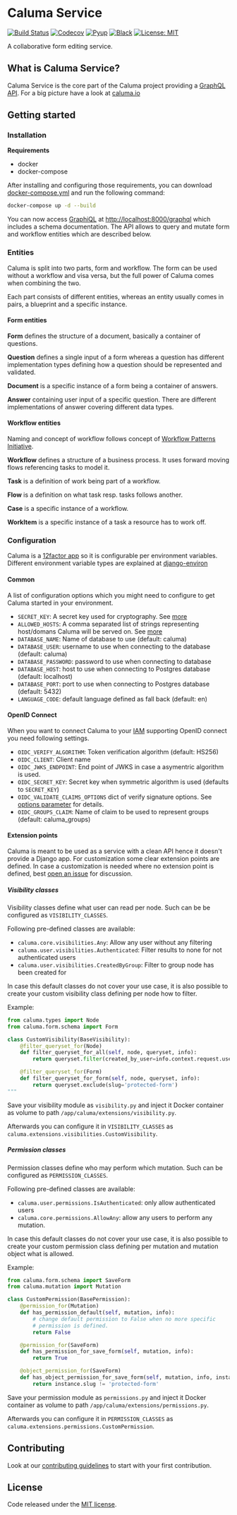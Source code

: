 # Caluma Service

[![Build Status](https://travis-ci.com/projectcaluma/caluma.svg?branch=master)](https://travis-ci.org/projectcaluma/caluma)
[![Codecov](https://codecov.io/gh/projectcaluma/caluma/branch/master/graph/badge.svg)](https://codecov.io/gh/projectcaluma/caluma)
[![Pyup](https://pyup.io/repos/github/projectcaluma/caluma/shield.svg)](https://pyup.io/account/repos/github/projectcaluma/caluma/)
[![Black](https://img.shields.io/badge/code%20style-black-000000.svg)](https://github.com/projectcaluma/caluma)
[![License: MIT](https://img.shields.io/badge/License-MIT-blue.svg)](https://opensource.org/licenses/MIT)

A collaborative form editing service.

## What is Caluma Service?

Caluma Service is the core part of the Caluma project providing a [GraphQL API](https://graphql.org/). For a big picture have a look at [caluma.io](https://caluma.io)

## Getting started

### Installation

**Requirements**
* docker
* docker-compose

After installing and configuring those requirements, you can download [docker-compose.yml](https://github.com/projectcaluma/caluma/blob/master/docker-compose.yml) and run the following command:


```bash
docker-compose up -d --build
```

You can now access [GraphiQL](https://github.com/graphql/graphiql) at [http://localhost:8000/graphql](http://localhost:8000/graphql) which includes a schema documentation. The API allows to
query and mutate form and workflow entities which are described below.

### Entities

Caluma is split into two parts, form and workflow. The form can be used without a workflow and visa versa, but the full power of Caluma comes when combining the two.

Each part consists of different entities, whereas an entity usually comes in pairs, a blueprint and a specific instance.

#### Form entities

**Form** defines the structure of a document, basically a container of questions.

**Question** defines a single input of a form whereas a question has different implementation types defining how a question should be represented and validated.

**Document** is a specific instance of a form being a container of answers.

**Answer** containing user input of a specific question. There are different implementations of answer covering different data types.

#### Workflow entities

Naming and concept of workflow follows concept of [Workflow Patterns Initiative](http://www.workflowpatterns.com/).

**Workflow** defines a structure of a business process. It uses forward moving flows referencing tasks to model it.

**Task** is a definition of work being part of a workflow.

**Flow** is a definition on what task resp. tasks follows another.

**Case** is a specific instance of a workflow.

**WorkItem** is a specific instance of a task a resource has to work off.


### Configuration

Caluma is a [12factor app](https://12factor.net/) so it is configurable per environment variables.
Different environment variable types are explained at [django-environ](https://github.com/joke2k/django-environ#supported-types)

#### Common

A list of configuration options which you might need to configure to get Caluma started in your environment.

* `SECRET_KEY`: A secret key used for cryptography. See [more](https://docs.djangoproject.com/en/2.1/ref/settings/#std:setting-SECRET_KEY)
* `ALLOWED_HOSTS`: A comma separated list of strings representing host/domans Caluma will be served on. See [more](https://docs.djangoproject.com/en/2.1/ref/settings/#allowed-hosts)
* `DATABASE_NAME`: Name of database to use (default: caluma)
* `DATABASE_USER`: username to use when connecting to the database (default: caluma)
* `DATABASE_PASSWORD`: password to use when connecting to database
* `DATABASE_HOST`: host to use when connecting to Postgres database (default: localhost)
* `DATABASE_PORT`: port to use when connecting to Postgres database (default: 5432)
* `LANGUAGE_CODE`: default language defined as fall back (default: en)

#### OpenID Connect

When you want to connect Caluma to your [IAM](https://en.wikipedia.org/wiki/Identity_management) supporting OpenID connect you need following settings.

* `OIDC_VERIFY_ALGORITHM`: Token verification algorithm (default: HS256)
* `OIDC_CLIENT`: Client name
* `OIDC_JWKS_ENDPOINT`: End point of JWKS in case a asymentric algorithm is used.
* `OIDC_SECRET_KEY`: Secret key when symmetric algorithm is used (defaults to `SECRET_KEY`)
* `OIDC_VALIDATE_CLAIMS_OPTIONS` dict of verify signature options. See [options parameter](https://python-jose.readthedocs.io/en/latest/jwt/api.html?highlight=decode_token#jose.jwt.decode) for details.
* `OIDC_GROUPS_CLAIM`: Name of claim to be used to represent groups (default: caluma_groups)

#### Extension points

Caluma is meant to be used as a service with a clean API hence it doesn't provide a Django app.
For customization some clear extension points are defined. In case a customization is needed
where no extension point is defined, best [open an issue](https://github.com/projectcaluma/caluma/issues/new) for discussion.

##### Visibility classes

Visibility classes define what user can read per node. Such can be be configured as `VISIBILITY_CLASSES`.

Following pre-defined classes are available:
* `caluma.core.visibilities.Any`: Allow any user without any filtering
* `caluma.user.visibilities.Authenticated`: Filter results to none for not authenticated users
* `caluma.user.visibilities.CreatedByGroup`: Filter to group node has been created for

In case this default classes do not cover your use case, it is also possible to create your custom
visibility class defining per node how to filter.

Example:
```python
from caluma.types import Node
from caluma.form.schema import Form

class CustomVisibility(BaseVisibility):
    @filter_queryset_for(Node)
    def filter_queryset_for_all(self, node, queryset, info):
        return queryset.filter(created_by_user=info.context.request.user.username)

    @filter_queryset_for(Form)
    def filter_queryset_for_form(self, node, queryset, info):
        return queryset.exclude(slug='protected-form')
"""

```

Save your visibility module as `visibility.py` and inject it Docker container as volume to path `/app/caluma/extensions/visibility.py`.

Afterwards you can configure it in `VISIBILITY_CLASSES` as `caluma.extensions.visibilities.CustomVisibility`.

##### Permission classes

Permission classes define who may perform which mutation. Such can be configured as `PERMISSION_CLASSES`.

Following pre-defined classes are available:
* `caluma.user.permissions.IsAuthenticated`: only allow authenticated users
* `caluma.core.permissions.AllowAny`: allow any users to perform any mutation.

In case this default classes do not cover your use case, it is also possible to create your custom
permission class defining per mutation and mutation object what is allowed.

Example:
```python
from caluma.form.schema import SaveForm
from caluma.mutation import Mutation

class CustomPermission(BasePermission):
    @permission_for(Mutation)
    def has_permission_default(self, mutation, info):
        # change default permission to False when no more specific
        # permission is defined.
        return False

    @permission_for(SaveForm)
    def has_permission_for_save_form(self, mutation, info):
        return True

    @object_permission_for(SaveForm)
    def has_object_permission_for_save_form(self, mutation, info, instance):
        return instance.slug != 'protected-form'
```

Save your permission module as `permissions.py` and inject it Docker container as volume to path `/app/caluma/extensions/permissions.py`.

Afterwards you can configure it in `PERMISSION_CLASSES` as `caluma.extensions.permissions.CustomPermission`.

## Contributing

Look at our [contributing guidelines](CONTRIBUTION.md) to start with your first contribution.

## License
Code released under the [MIT license](LICENSE).
